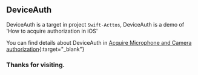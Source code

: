 ## DeviceAuth

DeviceAuth is a target in project `Swift-Acttos`, DeviceAuth is a demo of 'How to acquire authorization in iOS'

You can find details about DeviceAuth in [Acquire Microphone and Camera authorization](http://www.acttos.org/2016/08/Acquire-Microphone-and-Camera-authorization/){:target="_blank"}

### Thanks for visiting.
